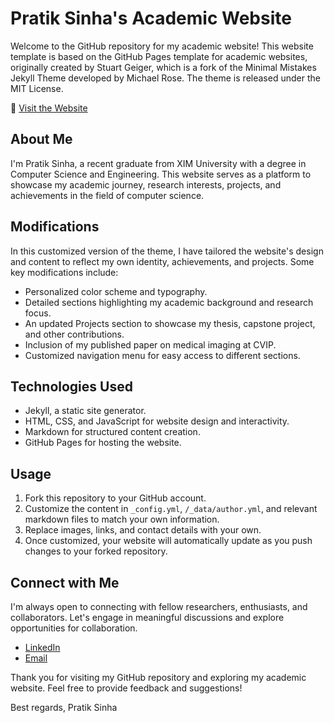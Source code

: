 # Pratik Sinha's Academic Website

Welcome to the GitHub repository for my academic website! This website template is based on the GitHub Pages template for academic websites, originally created by Stuart Geiger, which is a fork of the Minimal Mistakes Jekyll Theme developed by Michael Rose. The theme is released under the MIT License.

🔗 [Visit the Website](https://pratiksinha.me)

## About Me

I'm Pratik Sinha, a recent graduate from XIM University with a degree in Computer Science and Engineering. This website serves as a platform to showcase my academic journey, research interests, projects, and achievements in the field of computer science.

## Modifications

In this customized version of the theme, I have tailored the website's design and content to reflect my own identity, achievements, and projects. Some key modifications include:

- Personalized color scheme and typography.
- Detailed sections highlighting my academic background and research focus.
- An updated Projects section to showcase my thesis, capstone project, and other contributions.
- Inclusion of my published paper on medical imaging at CVIP.
- Customized navigation menu for easy access to different sections.

## Technologies Used

- Jekyll, a static site generator.
- HTML, CSS, and JavaScript for website design and interactivity.
- Markdown for structured content creation.
- GitHub Pages for hosting the website.

## Usage

1. Fork this repository to your GitHub account.
2. Customize the content in `_config.yml`, `/_data/author.yml`, and relevant markdown files to match your own information.
3. Replace images, links, and contact details with your own.
4. Once customized, your website will automatically update as you push changes to your forked repository.

## Connect with Me

I'm always open to connecting with fellow researchers, enthusiasts, and collaborators. Let's engage in meaningful discussions and explore opportunities for collaboration.

- [LinkedIn](https://www.linkedin.com/in/pratik-sinha1)
- [Email](mailto:pratiksinha.cs@gmail.com)

Thank you for visiting my GitHub repository and exploring my academic website. Feel free to provide feedback and suggestions!

Best regards,
Pratik Sinha
